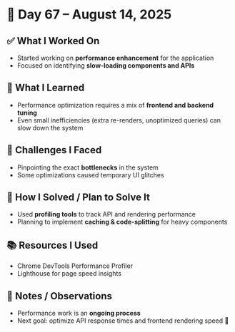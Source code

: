 # 📅 Day 67 – August 14, 2025  

## ✅ What I Worked On  
- Started working on **performance enhancement** for the application  
- Focused on identifying **slow-loading components and APIs**  

## 🧠 What I Learned  
- Performance optimization requires a mix of **frontend and backend tuning**  
- Even small inefficiencies (extra re-renders, unoptimized queries) can slow down the system  

## 🧩 Challenges I Faced  
- Pinpointing the exact **bottlenecks** in the system  
- Some optimizations caused temporary UI glitches  

## 🔧 How I Solved / Plan to Solve It  
- Used **profiling tools** to track API and rendering performance  
- Planning to implement **caching & code-splitting** for heavy components  

## 📚 Resources I Used  
- Chrome DevTools Performance Profiler  
- Lighthouse for page speed insights  

## 💬 Notes / Observations  
- Performance work is an **ongoing process**  
- Next goal: optimize API response times and frontend rendering speed 🚀  
